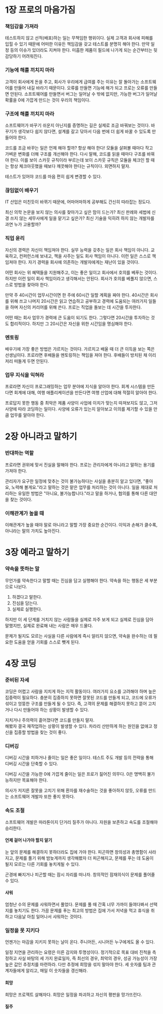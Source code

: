 # 1장 프로의 마음가짐

### 책임감을 가져라

테스트하지 않고 선적(배포)하는 일는 무책임한 행위이다. 실제 고객과 회사에 피해를 입힐 수 있기 때문에 어떠한 이유든 책임감을 갖고 테스트를 분명히 해야 한다.
만약 일정 등의 이슈가 있더라도 지켜야 한다. 미흡한 제품이 필드에 나가게 되는 순간부터는 뒷감당하기 어려워진다.

### 기능에 해를 끼치지 마라

고객이 회사에게 돈을 주고, 회사가 우리에게 급여를 주는 이유는 잘 돌아가는 소프트웨어를 만들어 내길 바라기 때문이다.
오류를 만들면 기능에 해가 되고 프로는 오류를 만들면 안된다.
소프트웨어를 만들면서 버그는 일어날 수 밖에 없지만, 가능한 버그가 일어날 확률을 0에 가깝게 만드는 것이 우리의 책임이다.

### 구조에 해를 끼치지 마라

소프트웨어가 바꾸기 쉬운지 아닌지를 증명하는 길은 실제로 조금 바꿔보는 것이다.
바꾸기가 생각보다 쉽지 않다면, 설계를 갈고 닦아서 다음 번에 더 쉽게 바꿀 수 있도록 만들어야 한다.

코드를 조금 바꾸는 일은 언제 해야 할까? 항상 해야 한다! 모듈을 살펴볼 때마다 작고 가벼운 변화를 더해 구조를 개선해야 한다.
다시 말해, 코드를 읽을 때마다 구조를 바꿔야 한다.
이를 보이 스카웃 규칙이라 부르는데 보이 스카웃 규칙은 모듈을 체크인 할 때는 항상 체크아웃했을 때보다 깨끗해야 한다는 규칙이다. 외면하지 말자.

테스트가 있어야 코드를 마음 편히 쉽게 변경할 수 있다.

### 끊임없이 배우기

IT 산업은 미친듯이 바뀌기 때문에, 어마어마하게 공부해도 간신히 따라잡는 정도다.

최신 의학 논문을 보지 않는 의사를 찾아가고 싶은 맘이 드는가? 최신 판례와 세법에 신경 쓰지 않는 세무사에게 일을 맡기고 싶은가?
최신 기술을 익히려 하지 않는 개발자를 과연 누가 고용할까?

### 직업 윤리

자신의 경력은 자신이 책임져야 한다. 실무 능력을 갖추는 일은 회사 책임이 아니다. 교육하고, 컨퍼런스에 보내고, 책을 사주는 일도 회사 책임이 아니다.
이런 일은 스스로 책임져야 한다. 자기 경력을 회사에 의존하는 개발자에게는 재난이 있을 것이다.

어떤 회사는 위 혜택들을 지원해주고, 이는 좋은 일이고 회사에서 호의를 베푸는 것이다.
하지만 이런 일이 회사 책임이라고 생각해서는 안된다. 회사가 호의를 베풀지 않으면, 스스로 방법을 찾아야 한다.

만약 주 40시간이 업무시간이면 한 주에 60시간 일할 계획을 짜야 한다.
40시간은 회사를 위해 쓰고 나머지 20시간은 읽고 연습하고 공부하고 경력에 도움되는 여러가지 일들을 하며 자신의 커리어를 위해 쓴다.
프로는 직업을 돌보는 데 시간을 투자한다.

어떤 때는 회사 업무가 경력에 큰 도움이 되기도 한다. 그렇다면 20시간을 투자하는 것도 합리적이다.
하지만 그 20시간은 자신을 위한 시간임을 명심해야 한다.

### 멘토링

배우기에 가장 좋은 방법은 가르치는 것이다. 가르치고 배울 때 더 큰 이득을 보는 쪽은 선생님이다.
프로라면 후배들을 멘토링하는 책임을 져야 한다. 후배들이 방치된 채 이리저리 떠돌게 두면 안된다.

### 업무 지식을 익혀라

프로라면 자신이 프로그래밍하는 업무 분야에 지식을 알아야 한다. 회계 시스템을 만든다면 회계에 대해, 여행 애플리케이션을 만든다면 여행 산업에 대해 적절히 알아야 한다.

프로답지 못한 행동 중 최악은 제품 사양이 사업에 이치가 맞는지 따져보지도 않고, 그저 사양에 따라 코딩하는 일이다.
사양에 오류가 있는지 알아보고 이의를 제기할 수 있을 만큼 업무를 알아야 한다.


# 2장 아니라고 말하기

### 반대하는 역할
프로라면 권위에 맞서 진실을 말해야 한다. 프로는 관리자에게 아니라고 말하는 용기를 가져야 한다.

관리자가 요구한 일정에 맞추는 것이 불가능하다는 사실을 충분히 알고 있다면, "좋아요, 노력해 볼게요."라고 말하는 것은 맡은 업무를 처리하는 것이 아니다.
일을 제대로 처리하는 유일한 방법은 "아니요, 불가능합니다."라고 말을 하거나, 협의를 통해 다른 대안을 찾는 것이다.


### 이해관계가 높을 때
이해관계가 높을 때야 말로 아니라고 말할 가장 중요한 순간이다. 이익과 손해가 클수록, 아니라는 말의 가치도 높아진다.

# 3장 예라고 말하기

### 약속을 뜻하는 말
무언가를 약속한다고 말할 때는 진심을 담고 실행해야 한다. 약속을 하는 행동은 세 부분으로 나뉜다.

1. 하겠다고 말한다.
2. 진심을 담는다.
3. 실제로 실행한다.

하지만 이 세 단계를 거치지 않는 사람들을 실제로 자주 보게 되고 실제로 진심을 담아 말했지만, 실제로 완료해 내는 사람은 매우 드물다.

문제가 될지도 모르는 사실을 다른 사람에게 즉시 알리지 않으면, 약속을 완수하는 데 필요한 도움을 얻을 기회를 스스로 뺏게 된다.

# 4장 코딩

### 준비된 자세
코딩은 어렵고 사람을 지치게 하는 지적 활동이다. 여러가지 요소를 고려해야 하며 높은 집중력이 필요하다.
충분히 집중하지 못하면 잘못된 코드를 만들게 되고, 코드에 오류가 섞이고 엉뚱한 구조를 만들게 될 수 있다.
즉, 고객의 문제를 해결하지 못하고 뜯어 고치거나 다시 만들어야 하는 상황이 발생할 수 있다.

지치거나 주의력이 흩어졌다면 코드를 만들지 말자.   
해봤자 결국 재작업하는 상황이 발생할 수 있다. 차라리 산만하게 하는 원인을 없애고 정신을 집중할 방법을 찾는 것이 좋다.

### 디버깅
디버깅 시간을 피하거나 줄이는 일은 좋은 일이다. 테스트 주도 개발 등의 전략을 통해 디버깅 시간을 단축할 수 있다.

디버깅 시간을 가능한 0에 가깝게 줄이는 일은 프로가 짊어진 의무다. 0은 명백히 불가능하지만 목표해야 한다.

의사가 저지른 잘못을 고치기 위해 환자를 재수술하는 것을 좋아하지 않듯, 오류를 만드는 소프트웨어 개발자 또한 좋지 못하다.

### 속도 조절
소프트웨어 개발은 마라톤이지 단거리 질주가 아니다. 자원을 보존하고 속도를 조절해야 승리한다.

#### 언제 걸어 나가야 할지 알기
눈 앞의 문제를 해결하지 못하더라도 집에 가야 한다. 피곤하면 창의성과 총명함이 사라지고, 문제를 풀기 위해 밤늦게까지 생각해봤자 더 피곤해지고, 문제를 푸는 데 도움이 될지 모르는 다른 기회를 놓치게될 수 있다.

곤경에 빠지거나 피곤할 때는 잠시 자리를 떠나자. 창의적인 잠재의식이 문제를 풀어줄 수 있다.

#### 샤워
엄청난 수의 문제를 샤워하면서 풀었다. 
문제를 풀 때 간혹 너무 가까이 들여다봐서 선택지를 놓치기도 한다. 가끔 문제를 푸는 최고의 방법은 집에 가서 저녁을 먹고 휴식을 취하고 다음날 아침 일어나서 샤워하는 것이다.

### 일정을 못 지키다
언젠가는 마감을 지키지 못하는 날이 온다. 주니어든, 시니어든 누구에게도 올 수 있다.

일정 지연을 관리하는 요령은 이른 감지와 투명성이다. 정기적으로 목표 대비 진척을 측정하고 사실 바탕의 세 가지 완료일자, 즉 최선의 경우, 최악의 경우, 성공 가능성이 가장 높은 값인 추정치를 마련하라.
다만 추정에 희망을 섞지 말아야 한다. 세 숫자를 팀과 관계자들에게 알리고, 매일 이 숫자들을 갱신해라.

#### 희망
희망은 프로젝트 살해자다. 희망은 일정을 파괴하고 자신의 평판을 망가뜨린다.

#### 질주
